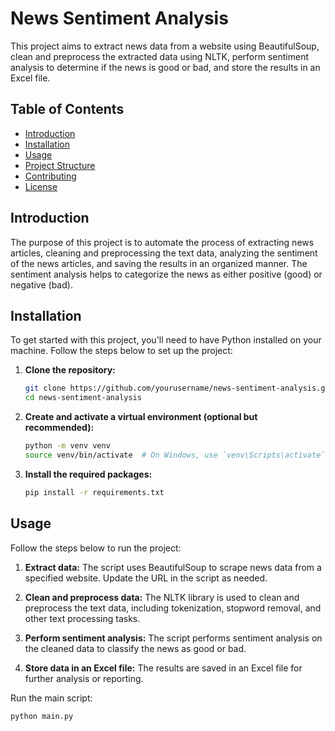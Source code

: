 # News Sentiment Analysis

This project aims to extract news data from a website using BeautifulSoup, clean and preprocess the extracted data using NLTK, perform sentiment analysis to determine if the news is good or bad, and store the results in an Excel file.

## Table of Contents
- [Introduction](#introduction)
- [Installation](#installation)
- [Usage](#usage)
- [Project Structure](#project-structure)
- [Contributing](#contributing)
- [License](#license)

## Introduction

The purpose of this project is to automate the process of extracting news articles, cleaning and preprocessing the text data, analyzing the sentiment of the news articles, and saving the results in an organized manner. The sentiment analysis helps to categorize the news as either positive (good) or negative (bad).

## Installation

To get started with this project, you'll need to have Python installed on your machine. Follow the steps below to set up the project:

1. **Clone the repository:**
    ```bash
    git clone https://github.com/yourusername/news-sentiment-analysis.git
    cd news-sentiment-analysis
    ```

2. **Create and activate a virtual environment (optional but recommended):**
    ```bash
    python -m venv venv
    source venv/bin/activate  # On Windows, use `venv\Scripts\activate`
    ```

3. **Install the required packages:**
    ```bash
    pip install -r requirements.txt
    ```

## Usage

Follow the steps below to run the project:

1. **Extract data:**
   The script uses BeautifulSoup to scrape news data from a specified website. Update the URL in the script as needed.

2. **Clean and preprocess data:**
   The NLTK library is used to clean and preprocess the text data, including tokenization, stopword removal, and other text processing tasks.

3. **Perform sentiment analysis:**
   The script performs sentiment analysis on the cleaned data to classify the news as good or bad.

4. **Store data in an Excel file:**
   The results are saved in an Excel file for further analysis or reporting.

Run the main script:
```bash
python main.py
